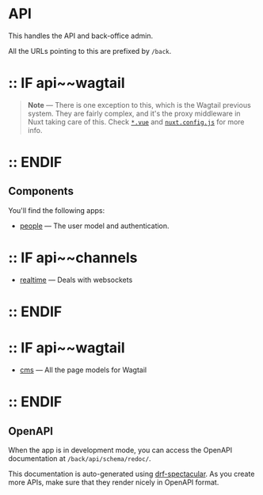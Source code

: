 # API

This handles the API and back-office admin.

All the URLs pointing to this are prefixed by `/back`.

# :: IF api~~wagtail

> **Note** &mdash; There is one exception to this, which is the Wagtail previous
> system. They are fairly complex, and it's the proxy middleware in Nuxt taking
> care of this. Check [`*.vue`](../front/pages/*.vue) and
> [`nuxt.config.js`](../front/nuxt.config.js) for more info.

# :: ENDIF

## Components

You'll find the following apps:

-   [people](./___project_name__snake___/apps/people) &mdash; The user model and
    authentication.

# :: IF api~~channels

-   [realtime](./___project_name__snake___/apps/realtime) &mdash; Deals with
    websockets

# :: ENDIF

# :: IF api~~wagtail

-   [cms](./___project_name__snake___/apps/cms) &mdash; All the page models for
    Wagtail

# :: ENDIF

## OpenAPI

When the app is in development mode, you can access the OpenAPI documentation at
`/back/api/schema/redoc/`.

This documentation is auto-generated using
[drf-spectacular](https://drf-spectacular.readthedocs.io/en/latest/). As you
create more APIs, make sure that they render nicely in OpenAPI format.
